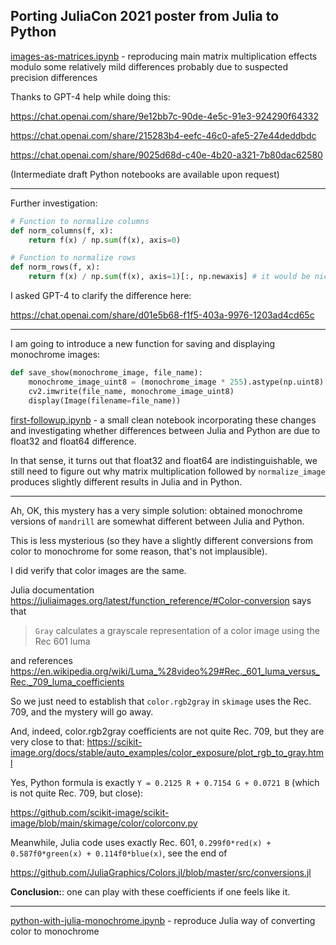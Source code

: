 ## Porting JuliaCon 2021 poster from Julia to Python

[images-as-matrices.ipynb](images-as-matrices.ipynb) - reproducing main matrix multiplication effects modulo some relatively mild differences probably due to suspected precision differences

Thanks to GPT-4 help while doing this:

https://chat.openai.com/share/9e12bb7c-90de-4e5c-91e3-924290f64332

https://chat.openai.com/share/215283b4-eefc-46c0-afe5-27e44deddbdc

https://chat.openai.com/share/9025d68d-c40e-4b20-a321-7b80dac62580

(Intermediate draft Python notebooks are available upon request)

---

Further investigation:

```python
# Function to normalize columns
def norm_columns(f, x):
    return f(x) / np.sum(f(x), axis=0)

# Function to normalize rows
def norm_rows(f, x):
    return f(x) / np.sum(f(x), axis=1)[:, np.newaxis] # it would be nice to understand this better
```

I asked GPT-4 to clarify the difference here:

https://chat.openai.com/share/d01e5b68-f1f5-403a-9976-1203ad4cd65c

---

I am going to introduce a new function for saving and displaying monochrome images:

```python
def save_show(monochrome_image, file_name):
    monochrome_image_uint8 = (monochrome_image * 255).astype(np.uint8)
    cv2.imwrite(file_name, monochrome_image_uint8)
    display(Image(filename=file_name))
```

[first-followup.ipynb](first-followup.ipynb) - a small clean notebook incorporating these changes and
investigating whether differences between Julia and Python are due to float32 and float64 difference.

In that sense, it turns out that float32 and float64 are indistinguishable, we still need to figure out
why matrix multiplication followed by `normalize_image` produces slightly different results
in Julia and in Python.

---

Ah, OK, this mystery has a very simple solution: obtained monochrome versions of `mandrill` are
somewhat different between Julia and Python.

This is less mysterious (so they have a slightly different conversions from color to monochrome for some
reason, that's not implausible).

I did verify that color images are the same. 

Julia documentation https://juliaimages.org/latest/function_reference/#Color-conversion says that

> `Gray` calculates a grayscale representation of a color image using the Rec 601 luma

and references https://en.wikipedia.org/wiki/Luma_%28video%29#Rec._601_luma_versus_Rec._709_luma_coefficients

So we just need to establish that `color.rgb2gray` in `skimage` uses the Rec. 709,
and the mystery will go away.

And, indeed, color.rgb2gray coefficients are not quite Rec. 709, but they are very close to that:
https://scikit-image.org/docs/stable/auto_examples/color_exposure/plot_rgb_to_gray.html

Yes, Python formula is exactly `Y = 0.2125 R + 0.7154 G + 0.0721 B` (which is not quite Rec. 709, but close):

https://github.com/scikit-image/scikit-image/blob/main/skimage/color/colorconv.py

Meanwhile, Julia code uses exactly Rec. 601, `0.299f0*red(x) + 0.587f0*green(x) + 0.114f0*blue(x)`, see the end of

https://github.com/JuliaGraphics/Colors.jl/blob/master/src/conversions.jl

**Conclusion:**: one can play with these coefficients if one feels like it.

---

[python-with-julia-monochrome.ipynb](python-with-julia-monochrome.ipynb) - reproduce Julia way of converting color to monochrome
